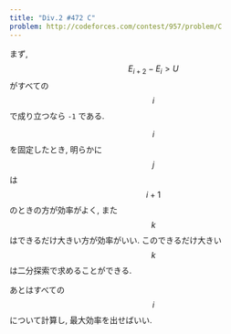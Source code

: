 ```yaml
---
title: "Div.2 #472 C"
problem: http://codeforces.com/contest/957/problem/C
---
```

まず, $$ E_{i+2} - E_i \gt U $$ がすべての $$ i $$ で成り立つなら `-1` である.

$$ i $$ を固定したとき, 明らかに $$ j $$ は $$ i+1 $$ のときの方が効率がよく, また $$ k $$ はできるだけ大きい方が効率がいい. このできるだけ大きい $$ k $$ は二分探索で求めることができる.

あとはすべての $$ i $$ について計算し, 最大効率を出せばいい.
